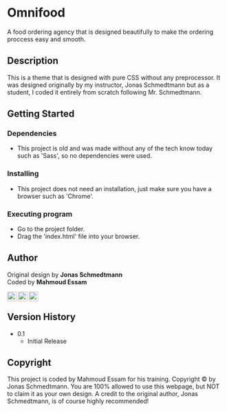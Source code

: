 # Omnifood

A food ordering agency that is designed beautifully to make the ordering proccess easy and smooth.

## Description

This is a theme that is designed with pure CSS without any preprocessor. It was designed originally by my instructor, Jonas Schmedtmann but as a student, I coded it entirely from scratch following Mr. Schmedtmann.

## Getting Started

### Dependencies

* This project is old and was made without any of the tech know today such as 'Sass', so no dependencies were used.

### Installing

* This project does not need an installation, just make sure you have a browser such as 'Chrome'.

### Executing program

* Go to the project folder.
* Drag the 'index.html' file into your browser.



## Author
Original design by **Jonas Schmedtmann**
<br />
Coded by **Mahmoud Essam**
<br />

[<img align="left" alt="codeSTACKr | Twitter" width="22px" src="https://cdn.jsdelivr.net/npm/simple-icons@v3/icons/twitter.svg" />][twitter]
[<img align="left" alt="codeSTACKr | LinkedIn" width="22px" src="https://cdn.jsdelivr.net/npm/simple-icons@v3/icons/linkedin.svg" />][linkedin]
[<img align="left" alt="codeSTACKr | LinkedIn" width="22px" src="https://cdn.jsdelivr.net/npm/simple-icons@v3/icons/facebook.svg" />][facebook]
<br />

## Version History


* 0.1
    * Initial Release

## Copyright

This project is coded by Mahmoud Essam for his training. Copyright © by Jonas Schmedtmann. You are 100% allowed to use this webpage, but NOT to claim it as your own design. A credit to the original author, Jonas Schmedtmann, is of course highly recommended!

[twitter]: https://twitter.com/Mahmoud_essam9
[linkedin]: https://www.linkedin.com/in/mahmoud-essam-569a9b1b0/
[facebook]: https://www.facebook.com/profile.php?id=100006483635948